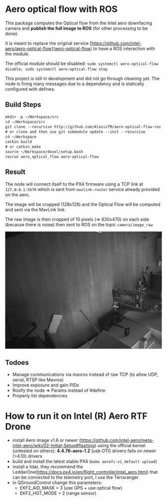 Aero optical flow with ROS
==========================

This package computes the Optical flow from the Intel aero downfacing camera and **publish the full image to ROS** (for other processing to be done).

It is meant to replace the original service [https://github.com/intel-aero/aero-optical-flow](aero-optical-flow) to have a ROS interaction with the module. 

The official module should be disabled: `sudo systemctl aero-optical-flow disable; sudo systemctl aero-optical-flow stop`

This project is still in development and did not go through cleaning yet. The node is firing many messages due to a dependency and is statically configured with defines.

## Build Steps

```
mkdir -p ~/Workspace/src
cd ~/Workspace/src
git clone --recursive http://github.com/AlexisTM/aero-optical-flow-ros
# or clone and then use git submodule update --init --recursive
cd ~/Workspace
catkin build
# or catkin_make
source ~/Workspace/devel/setup.bash
rosrun aero_optical_flow aero-optical-flow
```

## Result

The node will connect itself to the PX4 firmware using a TCP link at `127.0.0.1:5670` which is sent from `mavlink-router` service already provided on the aero.

The image will be cropped (128x128) and the Optical Flow will be computed and sent via the MavLink link.

The raw image is then cropped of 10 pixels (=> 630x470) on each side (because there is noise) then sent to ROS on the topic `camera/image_raw`

![Image sample 630x470](doc/sample.png "Image sample: 630x470")


## Todoes

- Manage communications via mavros instead of raw TCP (to allow UDP, serial, RTSP like Mavros)
- Improve exposure and gain PIDs
- Rosify the node => Params instead of #define
- Properly list dependencies

# How to run it on Intel (R) Aero RTF Drone

- install Aero image v1.6 or newer (https://github.com/intel-aero/meta-intel-aero/wiki/02-Initial-Setup#flashing) using the official kernel (untested on others):  **4.4.76-aero-1.2** (usb OTG drivers fails on newer (>4.10) drivers
- build and install the latest stable PX4 (`make aerofc-v1_default upload`)
- install a lidar, they recommend the LeddarOne(https://docs.px4.io/en/flight_controller/intel_aero.html) that can be connected to the telemetry port, I use the Terraranger
- in QGroundControl change this parameters:
	- EKF2_AID_MASK = 3 (use GPS + use optical flow)
	- EKF2_HGT_MODE = 2 (range sensor)

